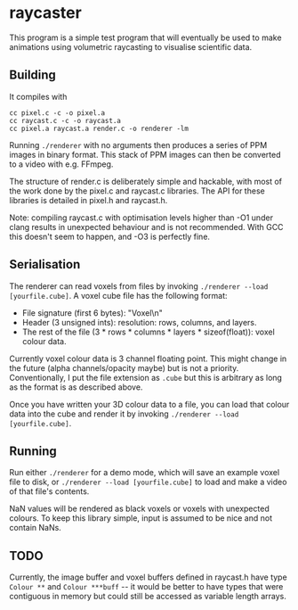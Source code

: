 raycaster
=========

This program is a simple test program that will eventually be used to make
animations using volumetric raycasting to visualise scientific data.

## Building

It compiles with

    cc pixel.c -c -o pixel.a
    cc raycast.c -c -o raycast.a
    cc pixel.a raycast.a render.c -o renderer -lm

Running `./renderer` with no arguments then produces a series of PPM images in
binary format. This stack of PPM images can then be converted to a video with
e.g. FFmpeg.

The structure of render.c is deliberately simple and hackable, with most of the
work done by the pixel.c and raycast.c libraries. The API for these libraries is
detailed in pixel.h and raycast.h.

Note: compiling raycast.c with optimisation levels higher than -O1 under clang
results in unexpected behaviour and is not recommended. With GCC this doesn't
seem to happen, and -O3 is perfectly fine.

## Serialisation

The renderer can read voxels from files by invoking `./renderer --load
[yourfile.cube]`. A voxel cube file has the following format:

* File signature (first 6 bytes): "Voxel\n"
* Header (3 unsigned ints): resolution: rows, columns, and layers.
* The rest of the file (3 * rows * columns * layers * sizeof(float)): voxel colour data.

Currently voxel colour data is 3 channel floating point. This might change in
the future (alpha channels/opacity maybe) but is not a priority. Conventionally,
I put the file extension as `.cube` but this is arbitrary as long as the format
is as described above.

Once you have written your 3D colour data to a file, you can load that colour
data into the cube and render it by invoking `./renderer --load [yourfile.cube]`.

## Running

Run either `./renderer` for a demo mode, which will save an example voxel file
to disk, or `./renderer --load [yourfile.cube]` to load and make a video of that
file's contents.

NaN values will be rendered as black voxels or voxels with unexpected colours.
To keep this library simple, input is assumed to be nice and not contain NaNs.

## TODO

Currently, the image buffer and voxel buffers defined in raycast.h have type
`Colour **` and `Colour ***buff` -- it would be better to have types that
were contiguous in memory but could still be accessed as variable length arrays.
